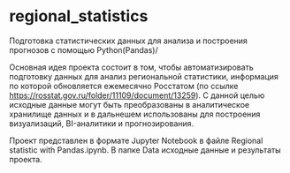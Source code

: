 # regional_statistics

Подготовка статистических данных для анализа и построения прогнозов с помощью Python(Pandas)/

Основная идея проекта состоит в том, чтобы автоматизировать подготовку данных для анализ региональной статистики, информация по которой обновляется ежемесячно Росстатом (по ссылке https://rosstat.gov.ru/folder/11109/document/13259). С данной целью исходные данные могут быть преобразованы в аналитическое хранилище данных и в дальнешем использованы для построения визуализаций, BI-аналитики и прогнозирования.

Проект представлен в формате Jupyter Notebook в файле Regional statistic with Pandas.ipynb.
В папке Data исходные данные и результаты проекта.

